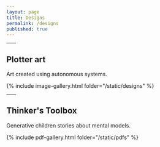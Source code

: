 ```yaml
---
layout: page
title: Designs
permalink: /designs
published: true
---
```


<p><hr style="width: 5%"></p>

## Plotter art

Art created using autonomous systems.

{% include image-gallery.html folder="/static/designs" %}

<p><hr style="width: 5%"></p>

## Thinker's Toolbox 

Generative children stories about mental models.

{% include pdf-gallery.html folder="/static/pdfs" %}